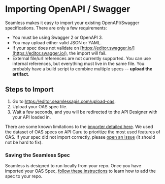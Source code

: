 # Importing OpenAPI / Swagger 

Seamless makes it easy to import your existing OpenAPI/Swagger specifications. There are only a few requirements:
- You must be using Swagger 2 or OpenAPI 3.
- You may upload either valid JSON or YAML.
- If your spec does not validate on [https://editor.swagger.io/](https://editor.swagger.io/), the import will fail. 
- External file/url references are not currently supported. You can use internal references, but everything must live in the same file. You probably have a build script to combine multiple specs -- **upload the artifact**. 

## Steps to Import
1. Go to https://editor.seamlessapis.com/upload-oas.
2. Upload your OAS spec file.
3. Wait a few seconds, and you will be redirected to the API Designer with your API loaded in. 

There are some known limitations to the [importer detailed here](https://github.com/seamlessapis/seamless/blob/master/oas/Limitations.md). We used the dataset of OAS specs on API Guru to prioritize the most used features of OAS. If your spec did not import correctly, please [open an issue](https://github.com/seamlessapis/seamless/issues/new?assignees=&labels=&template=oas-import-error.md&title=) (it should not be hard to fix).


### Saving the Seamless Spec
Seamless is designed to run locally from your repo. Once you have imported your OAS Spec, [follow these instructions](designer/cli.md) to learn how to add the spec to your repo.  


